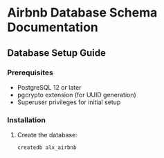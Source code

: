 # Airbnb Database Schema Documentation

## Database Setup Guide

### Prerequisites
- PostgreSQL 12 or later
- pgcrypto extension (for UUID generation)
- Superuser privileges for initial setup

### Installation
1. Create the database:
   ```bash
   createdb alx_airbnb
